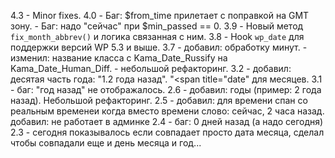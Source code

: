 4.3 - Minor fixes.
4.0 - Баг: $from_time прилетает с поправкой на GMT зону.
    - Баг: надо "сейчас" при $min_passed == 0.
3.9 - Новый метод `fix_month_abbrev()` и логика связанная с ним.
3.8 - Hook `wp_date` для поддержки версий WP 5.3 и выше.
3.7 - добавил: обработку минут.
    - изменил: название класса с Kama_Date_Russify на Kama_Date_Human_Diff.
    - небольшой рефакторинг.
3.2 - добавил: десятая часть года: "1.2 года назад". "<span title="date" для месяцев.
3.1 - баг: "год назад" не отображалось.
2.6 - добавил: годы (пример: 2 года назад). Небольшой рефакторинг.
2.5 - добавил: для времени спан со реальным временеи когда вместо времени слово: сейчас, 2 часа назад. добавил: не работает в админке
2.4 - баг: 0 дней назад (а надо сегодня)
2.3 - сегодня показывалось если совпадает просто дата месяца, сделал чтобы совпадали еще и день месяца и год...
